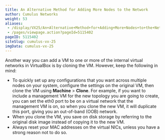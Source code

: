 ```yaml
---
title: An Alternative Method for Adding More Nodes to the Network
author: Cumulus Networks
weight: 53
aliases:
 - /display/VX25/An+Alternative+Method+for+Adding+More+Nodes+to+the+Network
 - /pages/viewpage.action?pageId=5115402
pageID: 5115402
siteSlug: cumulus-vx-25
imgData: cumulus-vx-25
---
```

Another way you can add a VM to one or more of the internal virtual
networks in VirtualBox is by cloning the VM. However, keep the following
in mind:

  - To quickly set up any configurations that you want across multiple
    nodes on your system, configure the settings on the original VM,
    then clone the VM using **Machine** \> **Clone**.
    For example, if you want to include a management VM for the new
    topology you are going to create, you can set the eth0 port to be on
    a virtual network that the management VM is on, so when you clone
    the new VM, it will duplicate this port, giving you an out-of-band
    (OOB) network.
  - When you clone the VM, you save on disk storage by referring to the
    original disk image instead of copying it to the new VM.
  - Always reset your MAC addresses on the virtual NICs, unless you have
    a strong reason not to do so.
